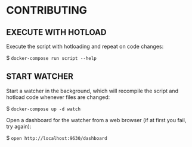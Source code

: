 # CONTRIBUTING

## EXECUTE WITH HOTLOAD 

Execute the script with hotloading and repeat on code changes:

$ `docker-compose run script --help`

## START WATCHER

Start a watcher in the background, which will recompile the script and hotload 
code whenever files are changed:

$ `docker-compose up -d watch`

Open a dashboard for the watcher from a web browser (if at first you fail, try again):

$ `open http://localhost:9630/dashboard`
